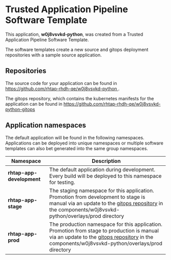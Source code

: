 # Trusted Application Pipeline Software Template

This application, **w0j8vsvkd-python**, was created from a Trusted Application Pipeline Software Template.

The software templates create a new source and gitops deployment repositories with a sample source application. 

## Repositories

The source code for your application can be found in [https://github.com/rhtap-rhdh-qe/w0j8vsvkd-python ](https://github.com/rhtap-rhdh-qe/w0j8vsvkd-python ).
 
The gitops repository, which contains the kubernetes manifests for the application can be found in 
[https://github.com/rhtap-rhdh-qe/w0j8vsvkd-python-gitops ](https://github.com/rhtap-rhdh-qe/w0j8vsvkd-python-gitops ) 

## Application namespaces 

The default application will be found in the following namespaces. Applications can be deployed into unique namespaces or multiple software templates can also bet generated into the same group namespaces.  

|  Namespace   |  Description   |  
| -------- | -------- |   
| **rhtap-app-development** | The default application during development. Every build will be deployed to this namespace for testing. | 
| **rhtap-app-stage** | The staging namespace for this application. Promotion from development to stage is manual via an update to the [gitops repository](https://github.com/rhtap-rhdh-qe/w0j8vsvkd-python-gitops ) in the components/w0j8vsvkd-python/overlays/prod directory |  
| **rhtap-app-prod** | The production namespace for this application. Promotion from stage to production is manual via an update to the [gitops repository](https://github.com/rhtap-rhdh-qe/w0j8vsvkd-python-gitops ) in the components/w0j8vsvkd-python/overlays/prod directory | 